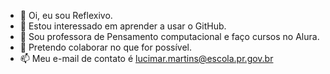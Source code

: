 - 👋 Oi, eu sou Reflexivo.
- 👀 Estou interessado em aprender a usar o GitHub.
- 🌱 Sou professora de Pensamento computacional e faço cursos no Alura.
- 💞️ Pretendo colaborar no que for possível.
- 📫 Meu e-mail de contato é lucimar.martins@escola.pr.gov.br

<!---
Reflexivo/Reflexivo is a ✨ special ✨ repository because its `README.md` (this file) appears on your GitHub profile.
You can click the Preview link to take a look at your changes.
--->
